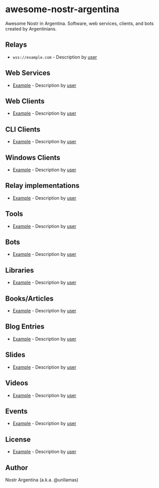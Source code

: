 # awesome-nostr-argentina
Awesome Nostr in Argentina. Software, web services, clients, and bots created by Argentinians.

## Relays

- `wss://example.com` - Description by [user](https://example.com/user)

## Web Services

- [Example](https://example.com) - Description by [user](https://example.com/user)

## Web Clients

- [Example](https://example.com) - Description by [user](https://example.com/user)

## CLI Clients

- [Example](https://example.com) - Description by [user](https://example.com/user)

## Windows Clients

- [Example](https://example.com) - Description by [user](https://example.com/user)

## Relay implementations

- [Example](https://example.com) - Description by [user](https://example.com/user)

## Tools

- [Example](https://example.com) - Description by [user](https://example.com/user)

## Bots

- [Example](https://example.com) - Description by [user](https://example.com/user)

## Libraries

- [Example](https://example.com) - Description by [user](https://example.com/user)

## Books/Articles

- [Example](https://example.com) - Description by [user](https://example.com/user)

## Blog Entries

- [Example](https://example.com) - Description by [user](https://example.com/user)

## Slides

- [Example](https://example.com) - Description by [user](https://example.com/user)

## Videos

- [Example](https://example.com) - Description by [user](https://example.com/user)

## Events

- [Example](https://example.com) - Description by [user](https://example.com/user)

## License

- [Example](https://example.com) - Description by [user](https://example.com/user)

## Author

Nostr Argentina (a.k.a. @unllamas)